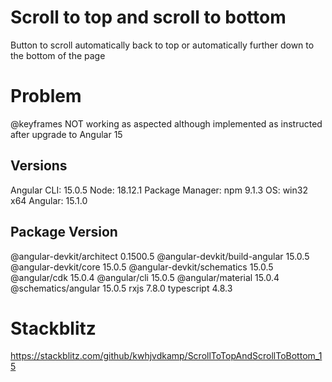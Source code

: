 # Scroll to top and scroll to bottom
Button to scroll automatically back to top or automatically further down to the bottom of the page

# Problem
@keyframes NOT working as aspected although implemented as instructed after upgrade to Angular 15

## Versions
Angular CLI: 15.0.5
Node: 18.12.1
Package Manager: npm 9.1.3
OS: win32 x64
Angular: 15.1.0

Package                         Version
---------------------------------------------------------
@angular-devkit/architect       0.1500.5
@angular-devkit/build-angular   15.0.5
@angular-devkit/core            15.0.5
@angular-devkit/schematics      15.0.5
@angular/cdk                    15.0.4
@angular/cli                    15.0.5
@angular/material               15.0.4
@schematics/angular             15.0.5
rxjs                            7.8.0
typescript                      4.8.3


# Stackblitz
https://stackblitz.com/github/kwhjvdkamp/ScrollToTopAndScrollToBottom_15
